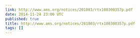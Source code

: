 ```yaml
---
link: http://www.ams.org/notices/201003/rtx100300357p.pdf
date: 2014-11-24 23:06 UTC
published: true
title: http://www.ams.org/notices/201003/rtx100300357p.pdf
tags: []
---
```



